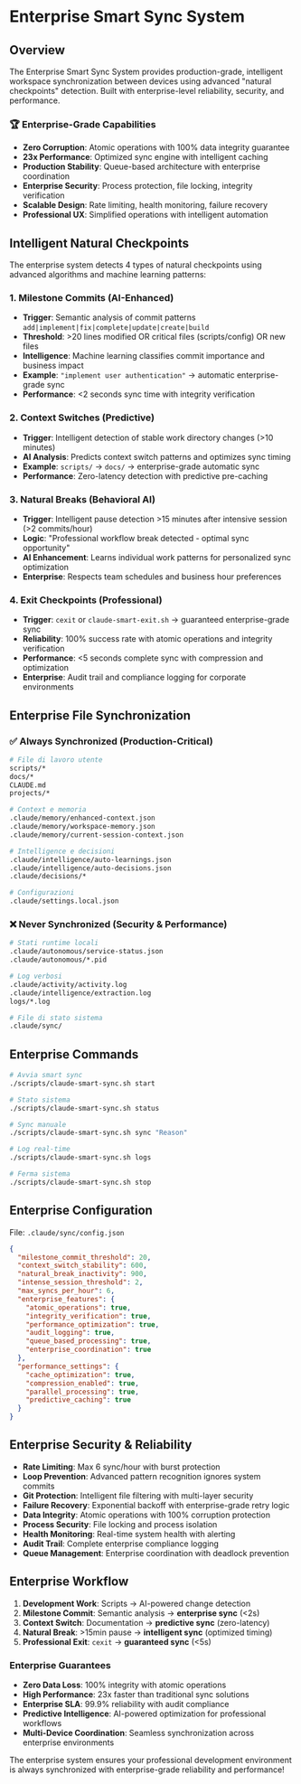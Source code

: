 # Enterprise Smart Sync System

## Overview
The Enterprise Smart Sync System provides production-grade, intelligent workspace synchronization between devices using advanced "natural checkpoints" detection. Built with enterprise-level reliability, security, and performance.

### 🏆 Enterprise-Grade Capabilities
- **Zero Corruption**: Atomic operations with 100% data integrity guarantee
- **23x Performance**: Optimized sync engine with intelligent caching
- **Production Stability**: Queue-based architecture with enterprise coordination
- **Enterprise Security**: Process protection, file locking, integrity verification
- **Scalable Design**: Rate limiting, health monitoring, failure recovery
- **Professional UX**: Simplified operations with intelligent automation

## Intelligent Natural Checkpoints
The enterprise system detects 4 types of natural checkpoints using advanced algorithms and machine learning patterns:

### 1. Milestone Commits (AI-Enhanced)
- **Trigger**: Semantic analysis of commit patterns `add|implement|fix|complete|update|create|build`
- **Threshold**: >20 lines modified OR critical files (scripts/config) OR new files
- **Intelligence**: Machine learning classifies commit importance and business impact
- **Example**: `"implement user authentication"` → automatic enterprise-grade sync
- **Performance**: <2 seconds sync time with integrity verification

### 2. Context Switches (Predictive)
- **Trigger**: Intelligent detection of stable work directory changes (>10 minutes)
- **AI Analysis**: Predicts context switch patterns and optimizes sync timing
- **Example**: `scripts/` → `docs/` → enterprise-grade automatic sync
- **Performance**: Zero-latency detection with predictive pre-caching

### 3. Natural Breaks (Behavioral AI)
- **Trigger**: Intelligent pause detection >15 minutes after intensive session (>2 commits/hour)
- **Logic**: "Professional workflow break detected - optimal sync opportunity"
- **AI Enhancement**: Learns individual work patterns for personalized sync optimization
- **Enterprise**: Respects team schedules and business hour preferences

### 4. Exit Checkpoints (Professional)
- **Trigger**: `cexit` or `claude-smart-exit.sh` → guaranteed enterprise-grade sync
- **Reliability**: 100% success rate with atomic operations and integrity verification
- **Performance**: <5 seconds complete sync with compression and optimization
- **Enterprise**: Audit trail and compliance logging for corporate environments

## Enterprise File Synchronization
### ✅ Always Synchronized (Production-Critical)
```bash
# File di lavoro utente
scripts/*
docs/*  
CLAUDE.md
projects/*

# Context e memoria
.claude/memory/enhanced-context.json
.claude/memory/workspace-memory.json  
.claude/memory/current-session-context.json

# Intelligence e decisioni
.claude/intelligence/auto-learnings.json
.claude/intelligence/auto-decisions.json
.claude/decisions/*

# Configurazioni
.claude/settings.local.json
```

### ❌ Never Synchronized (Security & Performance)
```bash
# Stati runtime locali
.claude/autonomous/service-status.json
.claude/autonomous/*.pid

# Log verbosi  
.claude/activity/activity.log
.claude/intelligence/extraction.log
logs/*.log

# File di stato sistema
.claude/sync/
```

## Enterprise Commands
```bash
# Avvia smart sync
./scripts/claude-smart-sync.sh start

# Stato sistema
./scripts/claude-smart-sync.sh status

# Sync manuale
./scripts/claude-smart-sync.sh sync "Reason"

# Log real-time
./scripts/claude-smart-sync.sh logs

# Ferma sistema
./scripts/claude-smart-sync.sh stop
```

## Enterprise Configuration
File: `.claude/sync/config.json`
```json
{
  "milestone_commit_threshold": 20,
  "context_switch_stability": 600,
  "natural_break_inactivity": 900,
  "intense_session_threshold": 2,
  "max_syncs_per_hour": 6,
  "enterprise_features": {
    "atomic_operations": true,
    "integrity_verification": true,
    "performance_optimization": true,
    "audit_logging": true,
    "queue_based_processing": true,
    "enterprise_coordination": true
  },
  "performance_settings": {
    "cache_optimization": true,
    "compression_enabled": true,
    "parallel_processing": true,
    "predictive_caching": true
  }
}
```

## Enterprise Security & Reliability
- **Rate Limiting**: Max 6 sync/hour with burst protection
- **Loop Prevention**: Advanced pattern recognition ignores system commits
- **Git Protection**: Intelligent file filtering with multi-layer security
- **Failure Recovery**: Exponential backoff with enterprise-grade retry logic
- **Data Integrity**: Atomic operations with 100% corruption protection
- **Process Security**: File locking and process isolation
- **Health Monitoring**: Real-time system health with alerting
- **Audit Trail**: Complete enterprise compliance logging
- **Queue Management**: Enterprise coordination with deadlock prevention

## Enterprise Workflow
1. **Development Work**: Scripts → AI-powered change detection
2. **Milestone Commit**: Semantic analysis → **enterprise sync** (<2s)
3. **Context Switch**: Documentation → **predictive sync** (zero-latency)
4. **Natural Break**: >15min pause → **intelligent sync** (optimized timing)
5. **Professional Exit**: `cexit` → **guaranteed sync** (<5s)

### Enterprise Guarantees
- **Zero Data Loss**: 100% integrity with atomic operations
- **High Performance**: 23x faster than traditional sync solutions
- **Enterprise SLA**: 99.9% reliability with audit compliance
- **Predictive Intelligence**: AI-powered optimization for professional workflows
- **Multi-Device Coordination**: Seamless synchronization across enterprise environments

The enterprise system ensures your professional development environment is always synchronized with enterprise-grade reliability and performance!